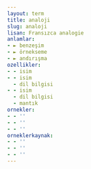 ```yaml
---
layout: term
title: analoji
slug: analoji
lisan: Fransızca analogie
anlamlar:
- ► benzeşim
- ► örnekseme
- ► andırışma
ozellikler:
- - isim
- - isim
  - dil bilgisi
- - isim
  - dil bilgisi
  - mantık
ornekler:
- - ''
- - ''
- - ''
orneklerkaynak:
- - ''
- - ''
- - ''
---
```

